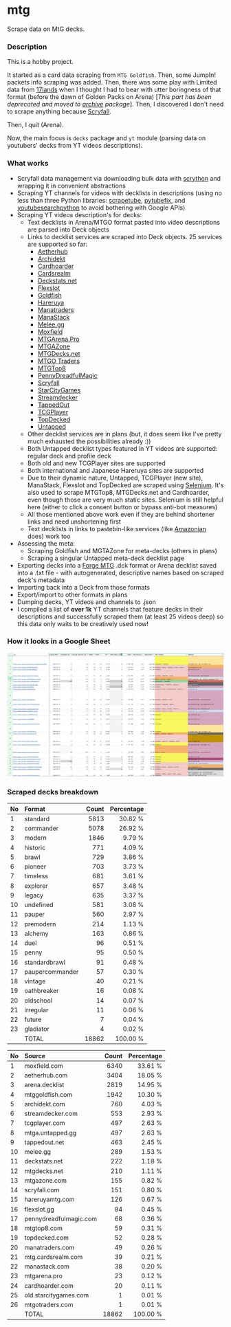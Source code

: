 # mtg
Scrape data on MtG decks.

### Description

This is a hobby project.

It started as a card data scraping from `MTG Goldfish`. Then, some JumpIn! packets info scraping 
was added. Then, there was some play with Limited data from [17lands](https://www.17lands.com) when 
I thought I had to bear with utter boringness of that format (before the dawn of Golden Packs on 
Arena) [_This part has been deprecated and moved to [archive](https://github.com/z33kz33k/mtg/tree/2d5eb0c758953d38ac51840ed3e49c2c25b4fe91/mtgcards/archive) package_]. Then, I discovered I 
don't need to scrape anything because [Scryfall](https://scryfall.com).

Then, I quit (Arena).

Now, the main focus is `decks` package and `yt` module (parsing data on youtubers' decks from YT videos 
descriptions).

### What works

* Scryfall data management via downloading bulk data with 
  [scrython](https://github.com/NandaScott/Scrython) and wrapping it in convenient abstractions
* Scraping YT channels for videos with decklists in descriptions (using no less than three Python 
  libraries: [scrapetube](https://github.com/dermasmid/scrapetube), 
  [pytubefix](https://github.com/JuanBindez/pytubefix), and 
  [youtubesearchpython](https://github.com/alexmercerind/youtube-search-python) to avoid bothering 
  with Google APIs)
* Scraping YT videos description's for decks:    
    * Text decklists in Arena/MTGO format pasted into video descriptions are parsed into Deck objects
    * Links to decklist services are scraped into Deck objects. 25 services are supported so far:
        * [Aetherhub](https://aetherhub.com)
        * [Archidekt](https://archidekt.com)
        * [Cardhoarder](https://www.cardhoarder.com)
        * [Cardsrealm](https://mtg.cardsrealm.com/en-us/)
        * [Deckstats.net](https://deckstats.net)
        * [Flexslot](https://flexslot.gg)
        * [Goldfish](https://www.mtggoldfish.com)
        * [Hareruya](https://www.hareruyamtg.com/en/)
        * [Manatraders](https://www.manatraders.com)
        * [ManaStack](https://manastack.com/home)
        * [Melee.gg](https://melee.gg)
        * [Moxfield](https://www.moxfield.com)
        * [MTGArena.Pro](https://mtgarena.pro)
        * [MTGAZone](https://mtgazone.com)
        * [MTGDecks.net](https://mtgdecks.net)
        * [MTGO Traders](https://www.mtgotraders.com/store/index.html)
        * [MTGTop8](https://mtgtop8.com/index)
        * [PennyDreadfulMagic](https://pennydreadfulmagic.com)
        * [Scryfall](https://scryfall.com)
        * [StarCityGames](https://starcitygames.com)
        * [Streamdecker](https://www.streamdecker.com/landing)
        * [TappedOut](https://tappedout.net)
        * [TCGPlayer](https://infinite.tcgplayer.com)
        * [TopDecked](https://www.topdecked.com)
        * [Untapped](https://mtga.untapped.gg) 
    * Other decklist services are in plans (but, it does seem like I've pretty much exhausted the 
      possibilities already :))
    * Both Untapped decklist types featured in YT videos are supported: regular deck and profile deck
    * Both old and new TCGPlayer sites are supported
    * Both international and Japanese Hareruya sites are supported 
    * Due to their dynamic nature, Untapped, TCGPlayer (new site), ManaStack, Flexslot and TopDecked 
      are scraped using [Selenium](https://github.com/SeleniumHQ/Selenium). It's also used to scrape MTGTop8, MTGDecks.net and 
      Cardhoarder, even though those are very much static sites. Selenium is still helpful here 
      (either to click a consent button or bypass anti-bot measures)
    * All those mentioned above work even if they are behind shortener links and need unshortening first
    * Text decklists in links to pastebin-like services (like [Amazonian](https://www.youtube.com/@Amazonian) does) work too
* Assessing the meta:
    * Scraping Goldfish and MGTAZone for meta-decks (others in plans)
    * Scraping a singular Untapped meta-deck decklist page
* Exporting decks into a [Forge MTG](https://github.com/Card-Forge/forge) .dck format or Arena 
  decklist saved into a .txt file - with autogenerated, descriptive names based on scraped deck's 
  metadata
* Importing back into a Deck from those formats
* Export/import to other formats in plans
* Dumping decks, YT videos and channels to .json
* I compiled a list of **over 1k** YT channels that feature decks in their descriptions and successfully 
  scraped them (at least 25 videos deep) so this data only waits to be creatively used now!

### How it looks in a Google Sheet
![Most popular channels](assets/channels.jpg)

### Scraped decks breakdown
| No | Format | Count | Percentage |
|:---|:-----|------:|-----------:|
| 1  | standard        | 5813 |    30.82 % |
| 2  | commander       | 5078 |    26.92 % |
| 3  | modern          | 1846 |     9.79 % |
| 4  | historic        |  771 |     4.09 % |
| 5  | brawl           |  729 |     3.86 % |
| 6  | pioneer         |  703 |     3.73 % |
| 7  | timeless        |  681 |     3.61 % |
| 8  | explorer        |  657 |     3.48 % |
| 9  | legacy          |  635 |     3.37 % |
| 10 | undefined       |  581 |     3.08 % |
| 11 | pauper          |  560 |     2.97 % |
| 12 | premodern       |  214 |     1.13 % |
| 13 | alchemy         |  163 |     0.86 % |
| 14 | duel            |   96 |     0.51 % |
| 15 | penny           |   95 |     0.50 % |
| 16 | standardbrawl   |   91 |     0.48 % |
| 17 | paupercommander |   57 |     0.30 % |
| 18 | vintage         |   40 |     0.21 % |
| 19 | oathbreaker     |   16 |     0.08 % |
| 20 | oldschool       |   14 |     0.07 % |
| 21 | irregular       |   11 |     0.06 % |
| 22 | future          |    7 |     0.04 % |
| 23 | gladiator       |    4 |     0.02 % |
|  | TOTAL           | 18862 | 100.00 %|

| No | Source | Count | Percentage |
|:---|:-----|------:|-----------:|
| 1  | moxfield.com           | 6340 |    33.61 % |
| 2  | aetherhub.com          | 3404 |    18.05 % |
| 3  | arena.decklist         | 2819 |    14.95 % |
| 4  | mtggoldfish.com        | 1942 |    10.30 % |
| 5  | archidekt.com          |  760 |     4.03 % |
| 6  | streamdecker.com       |  553 |     2.93 % |
| 7  | tcgplayer.com          |  497 |     2.63 % |
| 8  | mtga.untapped.gg       |  497 |     2.63 % |
| 9  | tappedout.net          |  463 |     2.45 % |
| 10 | melee.gg               |  289 |     1.53 % |
| 11 | deckstats.net          |  222 |     1.18 % |
| 12 | mtgdecks.net           |  210 |     1.11 % |
| 13 | mtgazone.com           |  155 |     0.82 % |
| 14 | scryfall.com           |  151 |     0.80 % |
| 15 | hareruyamtg.com        |  126 |     0.67 % |
| 16 | flexslot.gg            |   84 |     0.45 % |
| 17 | pennydreadfulmagic.com |   68 |     0.36 % |
| 18 | mtgtop8.com            |   59 |     0.31 % |
| 19 | topdecked.com          |   52 |     0.28 % |
| 20 | manatraders.com        |   49 |     0.26 % |
| 21 | mtg.cardsrealm.com     |   39 |     0.21 % |
| 22 | manastack.com          |   38 |     0.20 % |
| 23 | mtgarena.pro           |   23 |     0.12 % |
| 24 | cardhoarder.com        |   20 |     0.11 % |
| 25 | old.starcitygames.com  |    1 |     0.01 % |
| 26 | mtgotraders.com        |    1 |     0.01 % |
|  | TOTAL                  | 18862 | 100.00 %|

